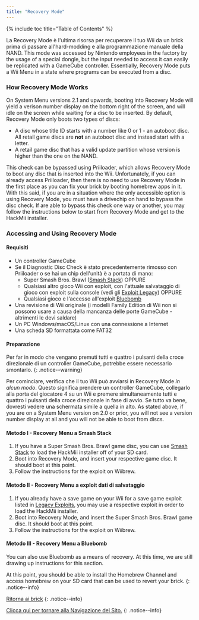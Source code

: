 ```yaml
---
title: "Recovery Mode"
---
```


{% include toc title="Table of Contents" %}

La Recovery Mode è l'ultima risorsa per recuperare il tuo Wii da un brick prima di passare all'hard-modding e alla programmazione manuale della NAND. This mode was accessed by Nintendo employees in the factory by the usage of a special dongle, but the input needed to access it can easily be replicated with a GameCube controller. Essentially, Recovery Mode puts a Wii Menu in a state where programs can be executed from a disc.

### How Recovery Mode Works

On System Menu versions 2.1 and upwards, booting into Recovery Mode will yield a verison number display on the bottom right of the screen, and will idle on the screen while waiting for a disc to be inserted. By default, Recovery Mode only boots two types of discs:

+ A disc whose title ID starts with a number like 0 or 1 - an autoboot disc. All retail game discs are **not** an autoboot disc and instead start with a letter.
+ A retail game disc that has a valid update partition whose version is higher than the one on the NAND.

This check can be bypassed using Priiloader, which allows Recovery Mode to boot any disc that is inserted into the Wii. Unfortunately, if you can already access Priiloader, then there is no need to use Recovery Mode in the first place as you can fix your brick by booting homebrew apps in it. With this said, if you are in a situation where the only accessible option is using Recovery Mode, you must have a drivechip on hand to bypass the disc check. If are able to bypass this check one way or another, you may follow the instructions below to start from Recovery Mode and get to the HackMii installer.

### Accessing and Using Recovery Mode

#### Requisiti

+ Un controller GameCube
+ Se il Diagnostic Disc Check è stato precedentemente rimosso con Priiloader o se hai un chip dell'unità è a portata di mano:
    + Super Smash Bros. Brawl ([Smash Stack](legacy-exploits#smash-stack)) OPPURE
    + Qualsiasi altro gioco Wii con exploit, con l'attuale salvataggio di gioco con exploit sulla console (vedi gli [Exploit Legacy](legacy-exploits)) OPPURE
    + Qualsiasi gioco e l'accesso all'exploit [Bluebomb](bluebomb)
+ Una revisione di Wii originale (i modelli Family Edition di Wii non si possono usare a causa della mancanza delle porte GameCube - altrimenti le devi saldare)
+ Un PC Windows/macOS/Linux con una connessione a Internet
+ Una scheda SD formattata come FAT32

#### Preparazione

Per far in modo che vengano premuti tutti e quattro i pulsanti della croce direzionale di un controller GameCube, potrebbe essere necessario smontarlo.
{: .notice--warning}

Per cominciare, verifica che il tuo Wii può avviarsi in Recovery Mode *in alcun modo*. Questo significa prendere un controller GameCube, collegarlo alla porta del giocatore 4 su un Wii e premere simultaneamente tutti e quattro i pulsanti della croce direzionale in fase di avvio. Se tutto va bene, dovresti vedere una schermata simile a quella in alto. As stated above, if you are on a System Menu version on 2.0 or prior, you will not see a version number display at all and you will not be able to boot from discs.

#### Metodo I - Recovery Menu a Smash Stack

1. If you have a Super Smash Bros. Brawl game disc, you can use [Smash Stack](legacy-exploits#smash-stack) to load the HackMii installer off of your SD card.
1. Boot into Recovery Mode, and insert your respective game disc. It should boot at this point.
1. Follow the instructions for the exploit on Wiibrew.

#### Metodo II - Recovery Menu a exploit dati di salvataggio

1. If you already have a save game on your Wii for a save game exploit listed in [Legacy Exploits](legacy-exploits), you may use a respective exploit in order to load the HackMii installer.
1. Boot into Recovery Mode, and insert the Super Smash Bros. Brawl game disc. It should boot at this point.
1. Follow the instructions for the exploit on Wiibrew.

#### Metodo III - Recovery Menu a Bluebomb

You can also use Bluebomb as a means of recovery. At this time, we are still drawing up instructions for this section.

At this point, you should be able to install the Homebrew Channel and access homebrew on your SD card that can be used to revert your brick.
{: .notice--info}

[Ritorna ai brick](bricks)
{: .notice--info}

[Clicca qui per tornare alla Navigazione del Sito.](navigazione-sito)
{: .notice--info}
